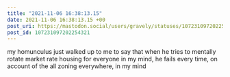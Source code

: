 ```yaml
---
title: "2021-11-06 16:38:13.15"
date: 2021-11-06 16:38:13.15 +00
post_uri: https://mastodon.social/users/gravely/statuses/107231097202254321
post_id: 107231097202254321
---
```

my homunculus just walked up to me to say that when he tries to mentally rotate market rate housing for everyone in my mind, he fails every time, on account of the all zoning everywhere, in my mind


